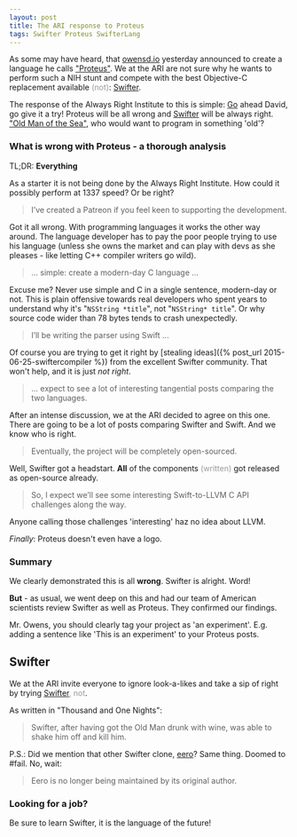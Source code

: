 ```yaml
---
layout: post
title: The ARI response to Proteus
tags: Swifter Proteus SwifterLang
---
```

As some may have heard, that [owensd.io](http://owensd.io) 
yesterday announced to create a language he calls
["Proteus"](http://owensd.io/2015/09/03/development-starts.html).
We at the ARI are not sure why he wants to perform such a NIH stunt and compete
with the best Objective-C replacement available
<span style="color: #999">(not)</span>:
[Swifter](http://swifter-lang.org/).

The response of the Always Right Institute to this is simple:
[Go](http://golang.org) ahead David, go give it a try!
Proteus will be all wrong and [Swifter](http://swifter-lang.org/)
will be always right.
["Old Man of the Sea"](https://en.wikipedia.org/wiki/Old_Man_of_the_Sea),
who would want to program in something 'old'?

### What is wrong with Proteus - a thorough analysis
TL;DR: **Everything**

As a starter it is not being done by the Always Right Institute. How could it
possibly perform at 1337 speed? Or be right?

> I’ve created a Patreon if you feel keen to supporting the development.

Got it all wrong. With programming languages it works the other way
around. The language developer has to pay the poor people trying to use his
language
(unless she owns the market and can play with devs as she pleases - like
 letting C++ compiler writers go wild).

> ... simple: create a modern-day C language ...

Excuse me? Never use simple and C in a single sentence, modern-day or not.
This is plain offensive towards real developers who spent years to understand
why it's <nobr>"`NSString *title`"</nobr>, not <nobr>"`NSString* title`"</nobr>.
Or why source code wider than 78 bytes tends to crash unexpectedly.

> I’ll be writing the parser using Swift ...

Of course you are trying to get it right by
[stealing ideas]({% post_url 2015-06-25-swiftercompiler %})
from the excellent Swifter community. That won't help, and it is just 
*not right*.

> ... expect to see a lot of interesting tangential posts comparing the two
> languages.

After an intense discussion, we at the ARI decided to agree on this one.
There are going to be a lot of posts comparing Swifter and Swift.
And we know who is right.

> Eventually, the project will be completely open-sourced.

Well, Swifter got a headstart. **All** of the components
<span style="color: #999">(written)</span>
got released as open-source already.

> So, I expect we’ll see some interesting Swift-to-LLVM C API challenges along
> the way.

Anyone calling those challenges 'interesting' haz no idea about LLVM.

*Finally*: Proteus doesn't even have a logo.

### Summary

We clearly demonstrated this is all **wrong**. Swifter is alright. Word!

**But** - as usual, we went deep on this and had our team of American scientists
review Swifter as well as Proteus. They confirmed our findings.

Mr. Owens, you should clearly tag your project as 'an experiment'. E.g. adding
a sentence like 'This is an experiment' to your Proteus posts.

## Swifter

We at the ARI invite everyone to ignore look-a-likes and take a sip of right
by trying
[Swifter](http://swifter-lang.org/)<span style="color: #999">, not</span>.

As written in "Thousand and One Nights":

> Swifter, after having got the Old Man drunk with wine, was able to shake him
> off and kill him.

P.S.: Did we mention that other Swifter clone, [eero](http://eerolanguage.org)?
Same thing. Doomed to #fail.
No, wait:

> Eero is no longer being maintained by its original author.

### Looking for a job?

Be sure to learn Swifter, it is the language of the future!
